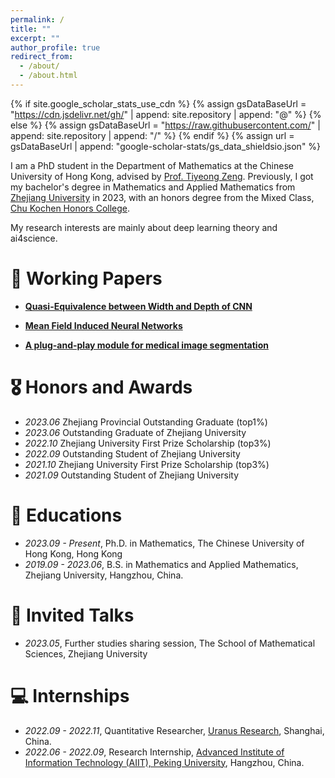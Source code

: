 ```yaml
---
permalink: /
title: ""
excerpt: ""
author_profile: true
redirect_from: 
  - /about/
  - /about.html
---
```


{% if site.google_scholar_stats_use_cdn %}
{% assign gsDataBaseUrl = "https://cdn.jsdelivr.net/gh/" | append: site.repository | append: "@" %}
{% else %}
{% assign gsDataBaseUrl = "https://raw.githubusercontent.com/" | append: site.repository | append: "/" %}
{% endif %}
{% assign url = gsDataBaseUrl | append: "google-scholar-stats/gs_data_shieldsio.json" %}

<span class='anchor' id='about-me'></span>

I am a PhD student in the Department of Mathematics at the Chinese University of Hong Kong, advised by [Prof. Tiyeong Zeng](https://www.math.cuhk.edu.hk/~zeng/). Previously, I got my bachelor's degree in Mathematics and Applied Mathematics from <a href="https://www.zju.edu.cn/english/" target="_blank">Zhejiang University</a> in 2023, with an honors degree from the Mixed Class, <a href="http://ckc.zju.edu.cn/ckcen/wbout/list.htm" target="_blank">Chu Kochen Honors College</a>.

My research interests are mainly about deep learning theory and ai4science. 

# 📝 Working Papers
- <u><b>Quasi-Equivalence between Width and Depth of CNN</b></u>

- <u><b>Mean Field Induced Neural Networks</b></u>

- <u><b>A plug-and-play module for medical image segmentation</b></u>

# 🎖 Honors and Awards
- *2023.06* Zhejiang Provincial Outstanding Graduate (top1%)
- *2023.06* Outstanding Graduate of Zhejiang University
- *2022.10* Zhejiang University First Prize Scholarship (top3%)
- *2022.09* Outstanding Student of Zhejiang University
- *2021.10* Zhejiang University First Prize Scholarship (top3%)
- *2021.09* Outstanding Student of Zhejiang University 


# 📖 Educations
- *2023.09 - Present*, Ph.D. in Mathematics, The Chinese University of Hong Kong, Hong Kong
- *2019.09 - 2023.06*, B.S. in Mathematics and Applied Mathematics, Zhejiang University, Hangzhou, China.


# 💬 Invited Talks
- *2023.05*, Further studies sharing session, The School of Mathematical Sciences, Zhejiang University


# 💻 Internships
- *2022.09 - 2022.11*, Quantitative Researcher, <a href="https://en.uranus-research.com/" target="_blank">Uranus Research</a>, Shanghai, China.
- *2022.06 - 2022.09*, Research Internship, <a href="https://aiit.org.cn/p_enPage" target="_blank">Advanced Institute of Information Technology (AIIT), Peking University</a>, Hangzhou, China.
